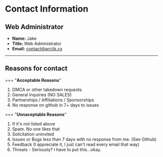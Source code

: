 # Contact Information

## Web Administrator

- **Name:** Jake
- **Title:** Web Administrator
- **Email:** [contact@arctik.cx](mailto:contact@arctik.cx)

---

## Reasons for contact

=== "**Acceptable Reasons**"

1. DMCA or other takedown requests.
2. General Inquiries (NO SALES)
3. Partnerships / Affiliations / Sponsorships
4. No response on github in 7+ days to issues

=== "**Unnaceptable Reasons**"

1. If it's not listed above
2. Spam. No one likes that
3. Solicitation uninvited
4. Issues or Bugs less than 7 days with no response from me. (See Github)
5. Feedback (I appreciate it, I just can't read every email that way)
6. Threats - Seriously? I have to put this...okay.